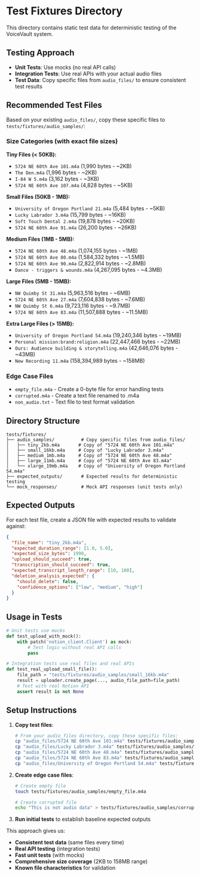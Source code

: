 # Test Fixtures Directory

This directory contains static test data for deterministic testing of the VoiceVault system.

## Testing Approach

- **Unit Tests**: Use mocks (no real API calls)
- **Integration Tests**: Use real APIs with your actual audio files
- **Test Data**: Copy specific files from `audio_files/` to ensure consistent test results

## Recommended Test Files

Based on your existing `audio_files/`, copy these specific files to `tests/fixtures/audio_samples/`:

### Size Categories (with exact file sizes)

**Tiny Files (< 50KB):**
- `5724 NE 60th Ave 101.m4a` (1,990 bytes - ~2KB)
- `The Den.m4a` (1,996 bytes - ~2KB)  
- `I-84 W 5.m4a` (3,162 bytes - ~3KB)
- `5724 NE 60th Ave 107.m4a` (4,828 bytes - ~5KB)

**Small Files (50KB - 1MB):**
- `University of Oregon Portland 21.m4a` (5,484 bytes - ~5KB)
- `Lucky Labrador 3.m4a` (15,799 bytes - ~16KB)
- `Soft Touch Dental 2.m4a` (19,878 bytes - ~20KB)
- `5724 NE 60th Ave 91.m4a` (26,200 bytes - ~26KB)

**Medium Files (1MB - 5MB):**
- `5724 NE 60th Ave 48.m4a` (1,074,155 bytes - ~1MB)
- `5724 NE 60th Ave 80.m4a` (1,584,332 bytes - ~1.5MB)
- `5724 NE 60th Ave 90.m4a` (2,822,914 bytes - ~2.8MB)
- `Dance - triggers & wounds.m4a` (4,267,095 bytes - ~4.3MB)

**Large Files (5MB - 15MB):**
- `NW Quimby St 31.m4a` (5,963,516 bytes - ~6MB)
- `5724 NE 60th Ave 27.m4a` (7,604,838 bytes - ~7.6MB)
- `NW Quimby St 6.m4a` (9,723,116 bytes - ~9.7MB)
- `5724 NE 60th Ave 83.m4a` (11,507,888 bytes - ~11.5MB)

**Extra Large Files (> 15MB):**
- `University of Oregon Portland 54.m4a` (19,240,346 bytes - ~19MB)
- `Personal mission:brand:religion.m4a` (22,447,466 bytes - ~22MB)  
- `Ours: Audience building & storytelling.m4a` (42,646,076 bytes - ~43MB)
- `New Recording 11.m4a` (158,394,989 bytes - ~158MB)

### Edge Case Files
- `empty_file.m4a` - Create a 0-byte file for error handling tests
- `corrupted.m4a` - Create a text file renamed to .m4a
- `non_audio.txt` - Text file to test format validation

## Directory Structure

```
tests/fixtures/
├── audio_samples/          # Copy specific files from audio_files/
│   ├── tiny_2kb.m4a       # Copy of "5724 NE 60th Ave 101.m4a"
│   ├── small_16kb.m4a     # Copy of "Lucky Labrador 3.m4a"  
│   ├── medium_1mb.m4a     # Copy of "5724 NE 60th Ave 48.m4a"
│   ├── large_11mb.m4a     # Copy of "5724 NE 60th Ave 83.m4a"
│   └── xlarge_19mb.m4a    # Copy of "University of Oregon Portland 54.m4a"
├── expected_outputs/       # Expected results for deterministic testing
└── mock_responses/         # Mock API responses (unit tests only)
```

## Expected Outputs

For each test file, create a JSON file with expected results to validate against:

```json
{
  "file_name": "tiny_2kb.m4a",
  "expected_duration_range": [1.0, 5.0],
  "expected_size_bytes": 1990,
  "upload_should_succeed": true,
  "transcription_should_succeed": true,
  "expected_transcript_length_range": [10, 100],
  "deletion_analysis_expected": {
    "should_delete": false,
    "confidence_options": ["low", "medium", "high"]
  }
}
```

## Usage in Tests

```python
# Unit tests use mocks
def test_upload_with_mock():
    with patch('notion_client.Client') as mock:
        # Test logic without real API calls
        pass

# Integration tests use real files and real APIs  
def test_real_upload_small_file():
    file_path = "tests/fixtures/audio_samples/small_16kb.m4a"
    result = uploader.create_page(..., audio_file_path=file_path)
    # Test with real Notion API
    assert result is not None
```

## Setup Instructions

1. **Copy test files**:
   ```bash
   # From your audio_files directory, copy these specific files:
   cp "audio_files/5724 NE 60th Ave 101.m4a" tests/fixtures/audio_samples/tiny_2kb.m4a
   cp "audio_files/Lucky Labrador 3.m4a" tests/fixtures/audio_samples/small_16kb.m4a
   cp "audio_files/5724 NE 60th Ave 48.m4a" tests/fixtures/audio_samples/medium_1mb.m4a
   cp "audio_files/5724 NE 60th Ave 83.m4a" tests/fixtures/audio_samples/large_11mb.m4a
   cp "audio_files/University of Oregon Portland 54.m4a" tests/fixtures/audio_samples/xlarge_19mb.m4a
   ```

2. **Create edge case files**:
   ```bash
   # Create empty file
   touch tests/fixtures/audio_samples/empty_file.m4a
   
   # Create corrupted file  
   echo "This is not audio data" > tests/fixtures/audio_samples/corrupted.m4a
   ```

3. **Run initial tests** to establish baseline expected outputs

This approach gives us:
- **Consistent test data** (same files every time)
- **Real API testing** (integration tests)
- **Fast unit tests** (with mocks)
- **Comprehensive size coverage** (2KB to 158MB range)
- **Known file characteristics** for validation